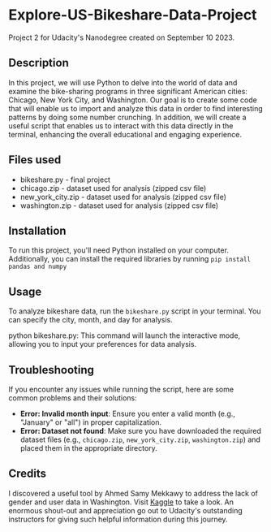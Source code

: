 # Explore-US-Bikeshare-Data-Project
Project 2 for Udacity's Nanodegree created on September 10 2023.

## Description
In this project, we will use Python to delve into the world of data and examine the bike-sharing programs in three significant American cities: Chicago, New York City, and Washington. Our goal is to create some code that will enable us to import and analyze this data in order to find interesting patterns by doing some number crunching. In addition, we will create a useful script that enables us to interact with this data directly in the terminal, enhancing the overall educational and engaging experience.

## Files used
* bikeshare.py - final project
* chicago.zip - dataset used for analysis (zipped csv file)
* new_york_city.zip - dataset used for analysis (zipped csv file)
* washington.zip - dataset used for analysis (zipped csv file)

## Installation

To run this project, you'll need Python installed on your computer. Additionally, you can install the required libraries by running  `pip install pandas and numpy`

## Usage

To analyze bikeshare data, run the `bikeshare.py` script in your terminal. You can specify the city, month, and day for analysis.

python bikeshare.py: This command will launch the interactive mode, allowing you to input your preferences for data analysis.

## Troubleshooting

If you encounter any issues while running the script, here are some common problems and their solutions:

- **Error: Invalid month input**: Ensure you enter a valid month (e.g., "January" or "all") in proper capitalization.
- **Error: Dataset not found**: Make sure you have downloaded the required dataset files (e.g., `chicago.zip`, `new_york_city.zip`, `washington.zip`) and placed them in the appropriate directory.

## Credits
I discovered a useful tool by Ahmed Samy Mekkawy to address the lack of gender and user data in Washington. Visit [Kaggle](https://www.kaggle.com/ahmedsamymekkawy/my-udacity-project-us-bikeshare-data) to take a look. An enormous shout-out and appreciation go out to Udacity's outstanding instructors for giving such helpful information during this journey.

